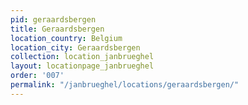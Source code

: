 ```yaml
---
pid: geraardsbergen
title: Geraardsbergen
location_country: Belgium
location_city: Geraardsbergen
collection: location_janbrueghel
layout: locationpage_janbrueghel
order: '007'
permalink: "/janbrueghel/locations/geraardsbergen/"
---
```

